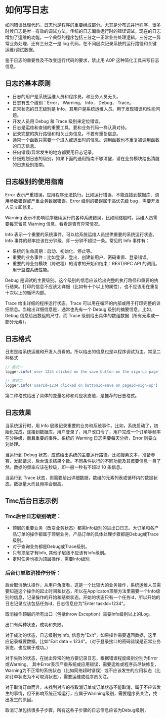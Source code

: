 # 如何写日志

如同错误处理代码，日志也是程序的重要组成部分。尤其是分布式并行程序，很多时候日志是唯一有效的调试方法。传统的日志偏重运行时的错误调试，现在的日志增加了运维的功能。一个典型的程序包括三分之一正常业务处理逻辑，三分之一异常业务处理，还有三分之一是 log 代码，在不同层次记录系统的运行路径和关键运维/调试数据。

鉴于日志的重要性及不改变运行代码的要求，禁止用 AOP 这种简化工具来写日志信息。

## 日志的基本原则

- 日志的用户是系统运维人员和程序员，和业务人员无关。
- 日志有五个级别：Error， Warning， Info， Debug， Trace。
- 正常状态的日志级别是 Info，其用户是系统运维人员。用于发现错误和性能问题。
- 开发人员用 Debug 和 Trace 级别来定位错误。
- 日志是运维和查错的重要工具，要和业务代码一样认真对待。
- 记录完整的执行路径和相关业务信息。不要有重复信息。
- 通常一个函数只需要一个进入或退出时的信息。调用函数也不重复被调用函数的日志信息。
- 任何错误/异常发生的地方都要用日志记录。
- 仔细规划日志的级别，如果下面的通用指南不够清醒，请在业务模块给出清醒的日志级别指南。

## 日志级别的使用指南

Error 表示严重错误，应用程序无法执行。比如运行错误、不能连接到数据库、调用参数错误或严重业务数据错误。Error 级别的错误属于高优先级 bug，需要开发人员立即修复。

Warning 表示不影响程序继续运行的各种系统错误，比如网络超时。运维人员需要每天留意 Warning 信息，看看是否有异常情况。

Info 表示一个重要的系统事件。可以给系统运维人员提供重要的系统运行状态。Info 事件的频率应该在分钟级，即一分钟不超过一条。常见的 Info 事件有：

- 系统的生命周期：启动、初始化、停止等。
- 重要的业务事件：比如登录、登出、创建新用户、密码重置、登录错误。
- 重要的跨业务模块（跨进程）的请求的开始和结束：REST/RPC API 的调用。用于监控系统性能。

Debug 是调试的主要级别。这个级别的信息应该给出完整的执行路径和重要的执行结果。打印的信息不应该太详细（比如有十个以上的属性），也不应该用在重复十次以上的循环内部。

Trace 给出详细的程序运行状态。Trace 可以用在循环的内部或用于打印完整的详细信息。当输出详细信息是，通常也先有一个 Debug 级别的摘要信息。比如，Debug 信息给出数组的尺寸，而 Trace 级别给出具体的数组数据（所有元素或一部分元素）。

## 日志格式

日志是给系统运维和开发人员看的。所以给出的信息也是以程序调试为主。常见二种格式

```js
// 格式一
logger.info('user 1234 clicked on the save button on the sign-up page')

// 格式二
logger.info('userId=1234 clicked on buttonId=save on pageId=sign-up')
```

第二种格式给出了具体的变量名称和对应状态值，是推荐的日志格式。

## 日志效果

当系统运行时，用 Info 层级记录重要的业务和系统事件。比如，系统启动了，初始化完成，连接到数据库，用户登录了，用户改口令了，用户完成一个订单等频率在分钟级，而且重要的事件。系统的 Warning 日志需要每天分析，Error 则要立刻处理。

当运行到 Debug 状态，应该给出系统的主要运行路径。比如搜素文本，准备参赛，发起请求，后台请求结果个数。不同条件执行的不同功能及其概要信息一目了然。数据的频率应该在秒级，即一般一秒有不超过 10 条信息。

当运行到 Trace 状态，则需要给出详细数据，数组的元素列表或循环内的数据状态。数据量大而且频率会很高。

## Tmc后台日志示例

### Tmc后台日志级别确定：

- 顶层的重要业务（改变业务状态）都需Info级别的进出口日志。大订单和各产品订单的操作都属于顶层业务，产品订单的具体处理步骤都是Debug或Trace级别。
- 对于查询业务都是Debug或Trace级别。
- 只有顶层才有Info, 其他子层级不应该有Info级别。
- 定时任务也视为顶层操作，需要Info级别.

### 后台订单取消操作分析：

后台取消确认操作，从用户角度看，这是一个比较大的业务操作，系统运维人员需要知道这个操作的起止时间和状态，所以在Applicaton顶层方法里需要一个Info级别的信息，记录操作的开始和结束状态。开始的状态只有一个任务id，所以开始的日志记录应该包括任务id，日志信息应为"Enter taskId=1234"。

取消操作顶层的所有出口（包括throw Exception）需要Info级别以上的Log。

出口有两种状态，成功和失败。

对于成功的状态，日志级别为Info, 信息为"Exit"，如果操作需要返回数据，这里应记录概要数据。比如"Exit data = 1234"。（对于登录接口的密码错误是正常业务状态，也应属于成功。）

对于失败的状态，在抛出异常的地方要记录日志，根据错误程度级别分别为Error或Warning。 其中Error表示严重系统或应用错误，需要运维或程序员尽快修复，Warning为不正常的系统状态（比如网络超时错误）或不应该发生的应用状态（比如订单状态为不可取消状态），需要运维或程序员关注。

对于取消订单而言，未找到对应的待取消订单或订单状态不能取消，属于不应该发生的事情，但不影响系统正常运行，应属于Warining级别，需要程序员关注，找出发生的原因。

取消订单包括很多子步骤，所有这些子步骤的日志信息应该为Debug级别，


